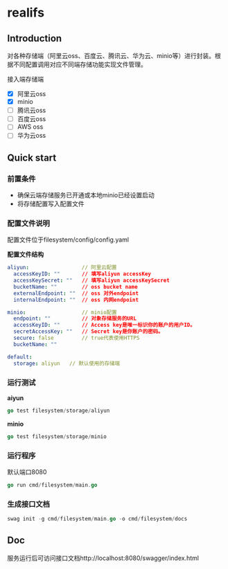 # realifs

## Introduction
对各种存储端（阿里云oss、百度云、腾讯云、华为云、minio等）进行封装。根据不同配置调用对应不同端存储功能实现文件管理。

接入端存储端
- [X] 阿里云oss
- [X] minio
- [ ] 腾讯云oss
- [ ] 百度云oss
- [ ] AWS oss
- [ ] 华为云oss

## Quick start
### 前置条件
* 确保云端存储服务已开通或本地minio已经设置启动
* 将存储配置写入配置文件

### 配置文件说明
配置文件位于filesystem/config/config.yaml

**配置文件结构**
```yaml
aliyun:                 // 阿里云配置
  accessKeyID: ""       // 填写aliyun accessKey
  accessKeySecret: ""   // 填写aliyun accessKeySecret
  bucketName: ""        // oss bucket name
  externalEndpoint: ""  // oss 对外endpoint
  internalEndpoint: ""  // oss 内网endpoint

minio:                  // minio配置
  endpoint: ""          // 对象存储服务的URL
  accessKeyID: ""       // Access key是唯一标识你的账户的用户ID。
  secretAccessKey: ""   // Secret key是你账户的密码。
  secure: false         // true代表使用HTTPS
  bucketName: ""

default:
  storage: aliyun   // 默认使用的存储端
```
### 运行测试
**aiyun**
```go
go test filesystem/storage/aliyun
```
**minio**
```go
go test filesystem/storage/minio
```

### 运行程序
默认端口8080
```go
go run cmd/filesystem/main.go
```

### 生成接口文档
```go
swag init -g cmd/filesystem/main.go -o cmd/filesystem/docs
```

## Doc
服务运行后可访问接口文档http://localhost:8080/swagger/index.html
